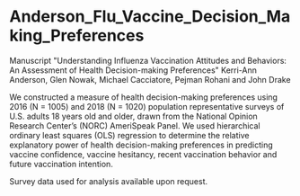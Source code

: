 # Anderson_Flu_Vaccine_Decision_Making_Preferences

Manuscript "Understanding Influenza Vaccination Attitudes and Behaviors: An Assessment of Health Decision-making Preferences"
Kerri-Ann Anderson, Glen Nowak, Michael Cacciatore, Pejman Rohani and John Drake

We constructed a measure of health decision-making preferences using 2016 (N = 1005) and 2018 (N = 1020) population representative surveys of U.S. adults 18 years old and older, drawn from the National Opinion Research Center’s (NORC) AmeriSpeak Panel. We used hierarchical ordinary least squares (OLS) regression to determine the relative explanatory power of health decision-making preferences in predicting vaccine confidence, vaccine hesitancy, recent vaccination behavior and future vaccination intention.

Survey data used for analysis available upon request.
